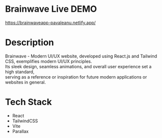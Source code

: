 
# Brainwave Live DEMO
https://brainwaveapp-pavaleanu.netlify.app/

# Description 
Brainwave - Modern UI/UX website, developed using React.js and Tailwind CSS, exemplifies modern UI/UX principles. </br>
Its sleek design, seamless animations, and overall user experience set a high standard, </br>
serving as a reference or inspiration for future modern applications or websites in general.

# Tech Stack 
- React
- TailwindCSS
- Vite
- Parallax
  
